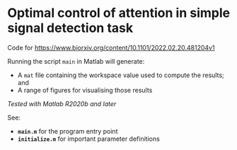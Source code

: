 # Optimal control of attention in simple signal detection task 

Code for https://www.biorxiv.org/content/10.1101/2022.02.20.481204v1

Running the script `main` in Matlab will generate:
- A `mat` file containing the workspace value used to compute the results; and
- A range of figures for visualising those results

*Tested with Matlab R2020b and later*

See:
- **`main.m`** for the program entry point
- **`initialize.m`** for important parameter definitions

